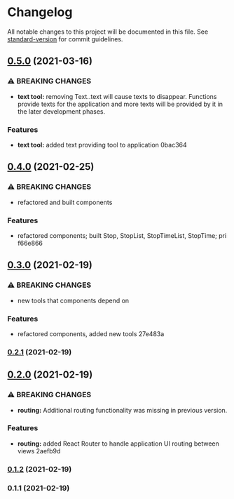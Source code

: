 # Changelog

All notable changes to this project will be documented in this file. See [standard-version](https://github.com/conventional-changelog/standard-version) for commit guidelines.

## [0.5.0](///compare/v0.4.0...v0.5.0) (2021-03-16)


### ⚠ BREAKING CHANGES

* **text tool:** removing Text.<function>.text will cause texts to disappear. Functions provide
texts for the application and more texts will be provided by it in the later development phases.

### Features

* **text tool:** added text providing tool to application 0bac364

## [0.4.0](///compare/v0.3.0...v0.4.0) (2021-02-25)


### ⚠ BREAKING CHANGES

* refactored and built components

### Features

* refactored components; built Stop, StopList, StopTimeList, StopTime; pri f66e866

## [0.3.0](///compare/v0.2.1...v0.3.0) (2021-02-19)


### ⚠ BREAKING CHANGES

* new tools that components depend on

### Features

* refactored components, added new tools 27e483a

### [0.2.1](///compare/v0.2.0...v0.2.1) (2021-02-19)

## [0.2.0](///compare/v0.1.2...v0.2.0) (2021-02-19)


### ⚠ BREAKING CHANGES

* **routing:** Additional routing functionality was missing in previous version.

### Features

* **routing:** added React Router to handle application UI routing between views 2aefb9d

### [0.1.2](///compare/v0.1.1...v0.1.2) (2021-02-19)

### 0.1.1 (2021-02-19)
